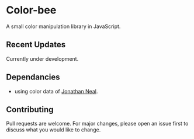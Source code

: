 # Color-bee

A small color manipulation library in JavaScript.

## Recent Updates

Currently under development.

## Dependancies

- using color data of [Jonathan Neal](https://github.com/jonathantneal).

## Contributing

Pull requests are welcome. For major changes, please open an issue first to discuss what you would like to change.

